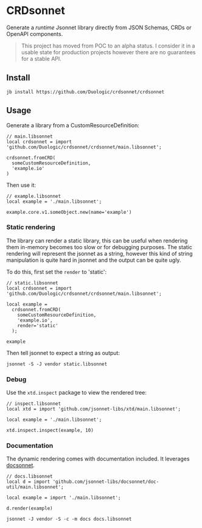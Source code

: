 # CRDsonnet

Generate a *runtime* Jsonnet library directly from JSON Schemas, CRDs or OpenAPI
components.

> This project has moved from POC to an alpha status. I consider it in a usable state for
> production projects however there are no guarantees for a stable API.

## Install

```console
jb install https://github.com/Duologic/crdsonnet/crdsonnet
```

## Usage

Generate a library from a CustomResourceDefinition:

```jsonnet
// main.libsonnet
local crdsonnet = import 'github.com/Duologic/crdsonnet/crdsonnet/main.libsonnet';

crdsonnet.fromCRD(
  someCustomResourceDefinition,
  'example.io'
)
```

Then use it:

```jsonnet
// example.libsonnet
local example = './main.libsonnet';

example.core.v1.someObject.new(name='example')
```

### Static rendering

The library can render a static library, this can be useful when rendering them in-memory
becomes too slow or for debugging purposes. The static rendering will represent the
jsonnet as a string, however this kind of string manipulation is quite hard in jsonnet
and the output can be quite ugly.

To do this, first set the `render` to 'static':

```jsonnet
// static.libsonnet
local crdsonnet = import 'github.com/Duologic/crdsonnet/crdsonnet/main.libsonnet';

local example =
  crdsonnet.fromCRD(
    someCustomResourceDefinition,
    'example.io',
    render='static'
  );

example
```

Then tell jsonnet to expect a string as output:


```console
jsonnet -S -J vendor static.libsonnet
```

### Debug

Use the `xtd.inspect` package to view the rendered tree:

```jsonnet
// inspect.libsonnet
local xtd = import 'github.com/jsonnet-libs/xtd/main.libsonnet';

local example = './main.libsonnet';

xtd.inspect.inspect(example, 10)
```

### Documentation

The dynamic rendering comes with documentation included. It leverages
[docsonnet](https://github.com/jsonnet-libs/docsonnet).

```jsonnet
// docs.libsonnet
local d = import 'github.com/jsonnet-libs/docsonnet/doc-util/main.libsonnet';

local example = import './main.libsonnet';

d.render(example)
```

```console
jsonnet -J vendor -S -c -m docs docs.libsonnet
```
